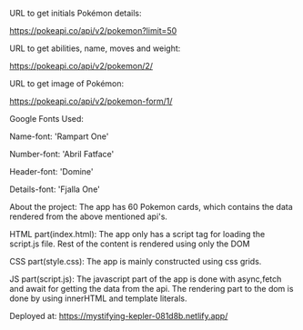 URL to get initials Pokémon details:

https://pokeapi.co/api/v2/pokemon?limit=50

URL to get abilities, name, moves and weight:

https://pokeapi.co/api/v2/pokemon/2/

URL to get image of Pokémon:

https://pokeapi.co/api/v2/pokemon-form/1/

Google Fonts Used:

Name-font: 'Rampart One'

Number-font: 'Abril Fatface'

Header-font: 'Domine'

Details-font: 'Fjalla One'

About the project:
The app has 60 Pokemon cards, which contains the data rendered from the above mentioned api's.

HTML part(index.html):
The app only has a script tag for loading the script.js file.
Rest of the content is rendered using only the DOM

CSS part(style.css):
The app is mainly constructed using css grids.

JS part(script.js):
The javascript part of the app is done with async,fetch and await for getting the data from the api.
The rendering part to the dom is done by using innerHTML and template literals.


Deployed at:
https://mystifying-kepler-081d8b.netlify.app/
